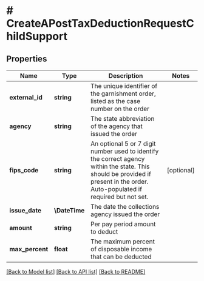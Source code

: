 # # CreateAPostTaxDeductionRequestChildSupport

## Properties

Name | Type | Description | Notes
------------ | ------------- | ------------- | -------------
**external_id** | **string** | The unique identifier of the garnishment order, listed as the case number on the order |
**agency** | **string** | The state abbreviation of the agency that issued the order |
**fips_code** | **string** | An optional 5 or 7 digit number used to identify the correct agency within the state. This should be provided if present in the order. Auto-populated if required but not set. | [optional]
**issue_date** | **\DateTime** | The date the collections agency issued the order |
**amount** | **string** | Per pay period amount to deduct |
**max_percent** | **float** | The maximum percent of disposable income that can be deducted |

[[Back to Model list]](../../README.md#models) [[Back to API list]](../../README.md#endpoints) [[Back to README]](../../README.md)
